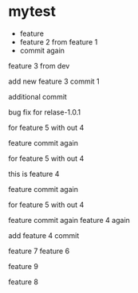 # mytest

- feature
- feature 2 from feature 1
- commit again

feature 3 from dev


add new feature 3 commit 1

additional commit

bug fix for relase-1.0.1

for feature 5 with out 4

feature commit again

for feature 5 with out 4

this is feature 4

feature commit again

for feature 5 with out 4

feature commit again
feature 4 again

add feature 4 commit

feature 7
feature 6

feature 9

feature 8